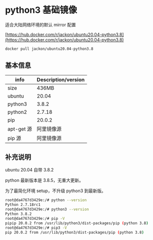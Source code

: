 # python3 基础镜像

适合大陆网络环境的默认 mirror 配置

[https://hub.docker.com/r/jackon/ubuntu20.04-python3.8](https://hub.docker.com/r/jackon/ubuntu20.04-python3.8)

```bash
docker pull jackon/ubuntu20.04-python3.8
```


## 基本信息


| info | Description/version |
| --- | --- |
| size | 436MB |
| ubuntu | 20.04 |
| python3 | 3.8.2 |
| python2 | 2.7.18 |
| pip | 20.0.2 |
| apt-get 源 | 阿里镜像源 |
| pip 源 | 阿里镜像源 |


## 补充说明


ubuntu 20.04 自带 3.8.2

python 最新版本是 3.8.5，无重大更新。

为了最简化环境 setup，不升级 python3 到最新版。


```bash
root@da4767d3429e:/# python --version
Python 2.7.18rc1
root@da4767d3429e:/# python3 --version
Python 3.8.2
root@da4767d3429e:/# pip -V
pipip 20.0.2 from /usr/lib/python3/dist-packages/pip (python 3.8)
root@da4767d3429e:/# pip3 -V
pip 20.0.2 from /usr/lib/python3/dist-packages/pip (python 3.8)
```
